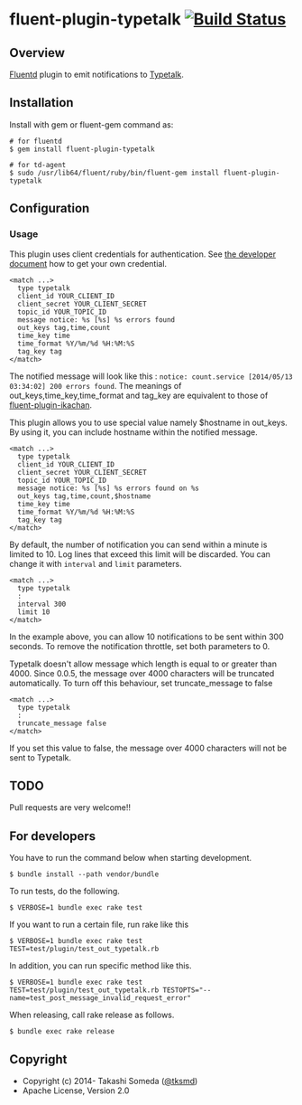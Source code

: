 # fluent-plugin-typetalk [![Build Status](https://travis-ci.org/nulab/fluent-plugin-typetalk.svg?branch=master)](https://travis-ci.org/nulab/fluent-plugin-typetalk)

## Overview

[Fluentd](http://fluentd.org) plugin to emit notifications to [Typetalk](http://typetalk.in/).

## Installation

Install with gem or fluent-gem command as:

```
# for fluentd
$ gem install fluent-plugin-typetalk

# for td-agent
$ sudo /usr/lib64/fluent/ruby/bin/fluent-gem install fluent-plugin-typetalk
```

## Configuration

### Usage

This plugin uses client credentials for authentication. See [the developer document](http://developers.typetalk.in/oauth.html) how to get your own credential.
```
<match ...>
  type typetalk
  client_id YOUR_CLIENT_ID
  client_secret YOUR_CLIENT_SECRET
  topic_id YOUR_TOPIC_ID
  message notice: %s [%s] %s errors found
  out_keys tag,time,count
  time_key time
  time_format %Y/%m/%d %H:%M:%S
  tag_key tag
</match>
```

The notified message will look like this : `notice: count.service [2014/05/13 03:34:02] 200 errors found`. The meanings of out_keys,time_key,time_format and tag_key are equivalent to those of [fluent-plugin-ikachan](https://github.com/tagomoris/fluent-plugin-ikachan).

This plugin allows you to use special value namely $hostname in out_keys. By using it, you can include hostname within the notified message.
```
<match ...>
  type typetalk
  client_id YOUR_CLIENT_ID
  client_secret YOUR_CLIENT_SECRET
  topic_id YOUR_TOPIC_ID
  message notice: %s [%s] %s errors found on %s
  out_keys tag,time,count,$hostname
  time_key time
  time_format %Y/%m/%d %H:%M:%S
  tag_key tag
</match>
```

By default, the number of notification you can send within a minute is limited to 10. Log lines that exceed this limit will be discarded. You can change it with `interval` and `limit` parameters.
```
<match ...>
  type typetalk
  :
  interval 300
  limit 10
</match>
```
In the example above, you can allow 10 notifications to be sent within 300 seconds. To remove the notification throttle, set both parameters to 0.

Typetalk doesn't allow message which length is equal to or greater than 4000. Since 0.0.5, the message over 4000 characters will be truncated automatically. To turn off this behaviour, set truncate_message to false
```
<match ...>
  type typetalk
  :
  truncate_message false
</match>
```
If you set this value to false, the message over 4000 characters will not be sent to Typetalk.

## TODO

Pull requests are very welcome!!

## For developers

You have to run the command below when starting development.
```
$ bundle install --path vendor/bundle
```

To run tests, do the following.
```
$ VERBOSE=1 bundle exec rake test
```

If you want to run a certain file, run rake like this
```
$ VERBOSE=1 bundle exec rake test TEST=test/plugin/test_out_typetalk.rb
```

In addition, you can run specific method like this.
```
$ VERBOSE=1 bundle exec rake test TEST=test/plugin/test_out_typetalk.rb TESTOPTS="--name=test_post_message_invalid_request_error"
```

When releasing, call rake release as follows.
```
$ bundle exec rake release
```

## Copyright

* Copyright (c) 2014- Takashi Someda ([@tksmd](http://twitter.com/tksmd/))
* Apache License, Version 2.0
